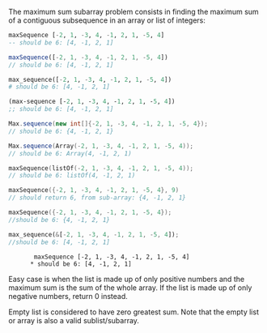 The maximum sum subarray problem consists in finding the maximum sum of a contiguous subsequence in an array or list of integers:

```haskell
maxSequence [-2, 1, -3, 4, -1, 2, 1, -5, 4]
-- should be 6: [4, -1, 2, 1]
```
```javascript
maxSequence([-2, 1, -3, 4, -1, 2, 1, -5, 4])
// should be 6: [4, -1, 2, 1]
```
```python
max_sequence([-2, 1, -3, 4, -1, 2, 1, -5, 4])
# should be 6: [4, -1, 2, 1]
```
```clojure
(max-sequence [-2, 1, -3, 4, -1, 2, 1, -5, 4])
;; should be 6: [4, -1, 2, 1]
```
```java
Max.sequence(new int[]{-2, 1, -3, 4, -1, 2, 1, -5, 4});
// should be 6: {4, -1, 2, 1}
```
```scala
Max.sequence(Array(-2, 1, -3, 4, -1, 2, 1, -5, 4));
// should be 6: Array(4, -1, 2, 1)
```
```kotlin
maxSequence(listOf(-2, 1, -3, 4, -1, 2, 1, -5, 4));
// should be 6: listOf(4, -1, 2, 1)
```
```c
maxSequence({-2, 1, -3, 4, -1, 2, 1, -5, 4}, 9)
// should return 6, from sub-array: {4, -1, 2, 1}
```
```cpp
maxSequence({-2, 1, -3, 4, -1, 2, 1, -5, 4});
//should be 6: {4, -1, 2, 1}
```
```rust
max_sequence(&[-2, 1, -3, 4, -1, 2, 1, -5, 4]);
//should be 6: [4, -1, 2, 1]
```
```cobol
       maxSequence [-2, 1, -3, 4, -1, 2, 1, -5, 4]
      * should be 6: [4, -1, 2, 1]
```

Easy case is when the list is made up of only positive numbers and the maximum sum is the sum of the whole array. If the list is made up of only negative numbers, return 0 instead.

Empty list is considered to have zero greatest sum. Note that the empty list or array is also a valid sublist/subarray.
